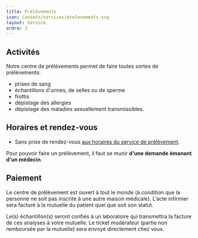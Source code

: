 ```yaml
---
title: Prélèvements
icon: /assets/services/prelevements.svg
layout: Service
ordre: 3
---
```


## Activités

Notre centre de prélèvements permet de faire toutes sortes de prélèvements:

* prises de sang
* échantillons d'urines, de selles ou de sperme
* frottis
* dépistage des allergies
* dépistage des maladies sexuellement transmissibles.

## Horaires et rendez-vous

* Sans prise de rendez-vous [aux horaires du service de prélèvement](/horaires/#service-de-pr%C3%A9l%C3%A8vements).

Pour pouvoir faire un prélèvement, il faut se munir **d'une demande émanant d'un médecin**.

## Paiement

Le centre de prélèvement est ouvert à tout le monde (à condition que la personne ne soit pas inscrite à une autre maison médicale). L’acte infirmier sera facturé à la mutuelle du patient quel que soit son statut.

Le(s) échantillon(s) seront confiés à un laboratoire qui transmettra la facture de ces analyses à votre mutuelle. Le ticket modérateur (partie non remboursée par la mutuelle) sera envoyé directement chez vous.
